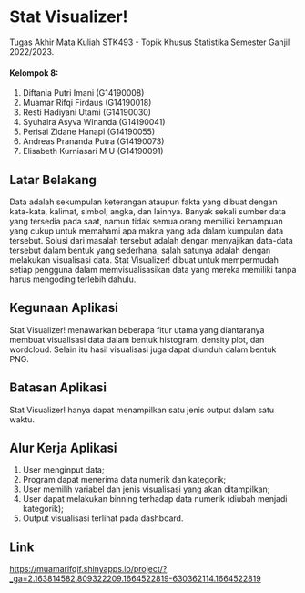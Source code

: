 # Stat Visualizer!
Tugas Akhir Mata Kuliah STK493 - Topik Khusus Statistika Semester Ganjil 2022/2023.
#### Kelompok 8:
1. Diftania Putri Imani (G14190008)
2. Muamar Rifqi Firdaus (G14190018)
3. Resti Hadiyani Utami (G14190030)
4. Syuhaira Asyva Winanda (G14190041)
5. Perisai Zidane Hanapi (G14190055)
6. Andreas Prananda Putra (G14190073)
7. Elisabeth Kurniasari M U (G14190091)
## Latar Belakang
Data adalah sekumpulan keterangan ataupun fakta yang dibuat dengan kata-kata, kalimat, simbol, angka, dan lainnya. Banyak sekali sumber data yang tersedia pada saat, namun tidak semua orang memiliki kemampuan yang cukup untuk memahami apa makna yang ada dalam kumpulan data tersebut. Solusi dari masalah tersebut adalah dengan menyajikan data-data tersebut dalam bentuk yang sederhana, salah satunya adalah dengan melakukan visualisasi data. Stat Visualizer! dibuat untuk mempermudah setiap pengguna dalam memvisualisasikan data yang mereka memiliki tanpa harus mengoding terlebih dahulu.
## Kegunaan Aplikasi
Stat Visualizer! menawarkan beberapa fitur utama yang diantaranya membuat visualisasi data dalam bentuk histogram, density plot, dan wordcloud. Selain itu hasil visualisasi juga dapat diunduh dalam bentuk PNG.
## Batasan Aplikasi
Stat Visualizer! hanya dapat menampilkan satu jenis output dalam satu waktu.
## Alur Kerja Aplikasi
1. User menginput data;
2. Program dapat menerima data numerik dan kategorik;
3. User memilih variabel dan jenis visualisasi yang akan ditampilkan;
4. User dapat melakukan binning terhadap data numerik (diubah menjadi kategorik);
5. Output visualisasi terlihat pada dashboard.
## Link
https://muamarifqif.shinyapps.io/project/?_ga=2.163814582.809322209.1664522819-630362114.1664522819
